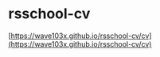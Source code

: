 # rsschool-cv
[https://wave103x.github.io/rsschool-cv/cv](https://wave103x.github.io/rsschool-cv/cv)